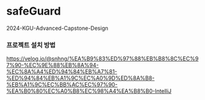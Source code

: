 # safeGuard
2024-KGU-Advanced-Capstone-Design

### 프로젝트 설치 방법
https://velog.io/@snhng/%EA%B9%83%ED%97%88%EB%B8%8C%EC%97%90-%EC%9E%88%EB%8A%94-%EC%8A%A4%ED%94%84%EB%A7%81-%ED%94%84%EB%A1%9C%EC%A0%9D%ED%8A%B8-%EB%A1%9C%EC%BB%AC%EC%97%90-%EA%B0%80%EC%A0%B8%EC%98%A4%EA%B8%B0-IntelliJ
